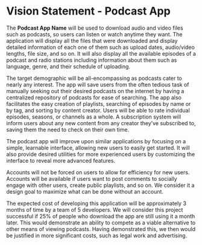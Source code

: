 # Vision Statement - Podcast App

The **Podcast App Name** will be used to download audio and video files such as podcasts, so users can listen or watch anytime they want. The application will display all the files that were downloaded and display detailed information of each one of them such as upload dates, audio/video lengths, file size, and so on. It will also display all the available episodes of a podcast and radio stations including information about them such as language, genre, and their schedule of uploading.

  The target demographic will be all-encompassing as podcasts cater to nearly any interest. The app will save users from the often tedious task of manually seeking out their desired podcasts on the internet by having a centralized repository of podcasts for ease of searching. The app also facilitates the easy creation of playlists, searching of episodes by name or by tag, and sorting by content creator. Users will be able to rate individual episodes, seasons, or channels as a whole. A subscription system will inform users about any new content from any creator they’ve subscribed to, saving them the need to check on their own time.

  The podcast app will improve upon similar applications by focusing on a simple, learnable interface, allowing new users to easily get started. It will also provide desired utilities for more experienced users by customizing the interface to reveal more advanced features.

  Accounts will not be forced on users to allow for efficiency for new users. Accounts will be available if users want to post comments to socially engage with other users, create public playlists, and so on. We consider it a design goal to maximize what can be done without an account.

  The expected cost of developing this application will be approximately 3 months of time by a team of 5 developers. We will consider this project successful if 25% of people who download the app are still using it a month later. This would demonstrate an ability to compete as a viable alternative to other means of viewing podcasts. Having demonstrated this, we then would be justified in more significant costs, such as legal work and advertising.
